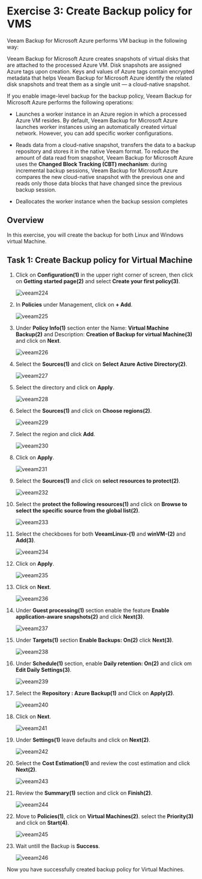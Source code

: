 # Exercise 3: Create Backup policy for VMS


Veeam Backup for Microsoft Azure performs VM backup in the following way:

Veeam Backup for Microsoft Azure creates snapshots of virtual disks that are attached to the processed Azure VM.
Disk snapshots are assigned Azure tags upon creation. Keys and values of Azure tags contain encrypted metadata that helps Veeam Backup for Microsoft Azure identify the related disk snapshots and treat them as a single unit — a cloud-native snapshot.

If you enable image-level backup for the backup policy, Veeam Backup for Microsoft Azure performs the following operations:
  - Launches a worker instance in an Azure region in which a processed Azure VM resides. By default, Veeam Backup for Microsoft Azure launches worker instances using an automatically created virtual network. However, you can add specific worker configurations.

  - Reads data from a cloud-native snapshot, transfers the data to a backup repository and stores it in the native Veeam format.
To reduce the amount of data read from snapshot, Veeam Backup for Microsoft Azure uses the **Changed Block Tracking (CBT) mechanism**: during incremental backup sessions, Veeam Backup for Microsoft Azure compares the new cloud-native snapshot with the previous one and reads only those data blocks that have changed since the previous backup session.

  - Deallocates the worker instance when the backup session completes

## Overview

In this exercise, you will create the backup for both Linux and Windows virtual Machine.

## Task 1: Create Backup policy for Virtual Machine

1. Click on **Configuration(1)** in the upper right corner of screen, then click on **Getting started page(2)** and select **Create your first policy(3)**.

   ![veeam224](./images/veeam224.png)

2. In **Policies** under Management, click on **+ Add**.

   ![veeam225](./images/veeam225.png)

3. Under **Policy Info(1)** section enter the Name: **Virtual Machine Backup(2)** and Description: **Creation of Backup for virtual Machine(3)** and click on **Next**.
   
   ![veeam226](./images/veeam226.png)

4. Select the **Sources(1)** and click on **Select Azure Active Directory(2)**.

   ![veeam227](./images/veeam227.png)

5. Select the directory and click on **Apply**.

   ![veeam228](./images/veeam228.png)

6. Select the **Sources(1)** and click on **Choose regions(2)**.

   ![veeam229](./images/veeam229_new.png)

7. Select the region **<inject key="Region" enableCopy="false"/>** and click **Add**.
   
   ![veeam230](./images/veeam230.png)

8. Click on **Apply**.

   ![veeam231](./images/veeam231.png)

9. Select the **Sources(1)** and click on **select resources to protect(2)**.

   ![veeam232](./images/veeam232_new.png)

10. Select the **protect the following resources(1)** and click on **Browse to select the specific source from the global list(2)**.

    ![veeam233](./images/veeam233.png)

11. Select the checkboxes for both **VeeamLinux-<inject key="DeploymentID" enableCopy="false"/>(1)** and **winVM-<inject key="DeploymentID" enableCopy="false"/>(2)** and **Add(3)**.
 
    ![veeam234](./images/veeam234_new.png)

12. Click on **Apply**.

    ![veeam235](./images/veeam235.png)

13. Click on **Next**.

    ![veeam236](./images/veeam236.png)

14. Under **Guest processing(1)** section enable the feature **Enable application-aware snapshots(2)** and click **Next(3)**.

    ![veeam237](./images/veeam237.png)

15. Under **Targets(1)** section **Enable Backups: On(2)** click **Next(3)**.

    ![veeam238](./images/veeam238.png)

16. Under **Schedule(1)** section, enable **Daily retention: On(2)** and click om **Edit Daily Settings(3)**.

    ![veeam239](./images/veeam239.png)

17. Select the **Repository : Azure Backup(1)** and Click on **Apply(2)**.

    ![veeam240](./images/veeam240.png)

18. Click on **Next**.

    ![veeam241](./images/veeam241.png)

19. Under **Settings(1)** leave defaults and click on **Next(2)**.

    ![veeam242](./images/veeam242.png)

20. Select the **Cost Estimation(1)** and review the cost estimation and click **Next(2)**.

    ![veeam243](./images/veeam243.png)

21. Review the **Summary(1)** section and click on **Finish(2)**.

    ![veeam244](./images/veeam244.png)

22. Move to **Policies(1)**, click on **Virtual Machines(2)**. select the **Priority(3)** and click on **Start(4)**.

    ![veeam245](./images/veeam245.png)

23. Wait untill the Backup is **Success**.

    ![veeam246](./images/veeam246.png)

Now you have successfully created backup policy for Virtual Machines.
